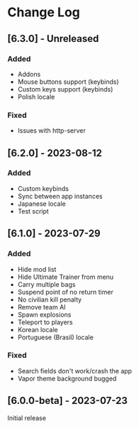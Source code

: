 # Change Log

## [6.3.0] - Unreleased

### Added

- Addons
- Mouse buttons support (keybinds)
- Custom keys support (keybinds)
- Polish locale

### Fixed

- Issues with http-server

## [6.2.0] - 2023-08-12

### Added

- Custom keybinds
- Sync between app instances
- Japanese locale
- Test script

## [6.1.0] - 2023-07-29

### Added

- Hide mod list
- Hide Ultimate Trainer from menu
- Carry multiple bags
- Suspend point of no return timer
- No civilian kill penalty
- Remove team AI
- Spawn explosions
- Teleport to players
- Korean locale
- Portuguese (Brasil) locale

### Fixed

- Search fields don't work/crash the app
- Vapor theme background bugged

## [6.0.0-beta] - 2023-07-23

Initial release
